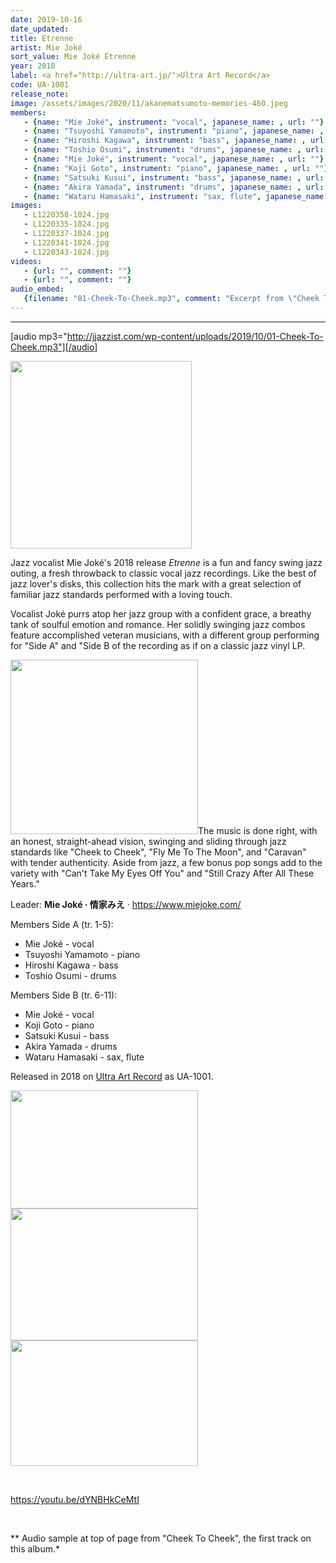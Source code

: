 ```yaml
---
date: 2019-10-16
date_updated: 
title: Etrenne
artist: Mie Joké
sort_value: Mie Joké Etrenne
year: 2018
label: <a href="http://ultra-art.jp/">Ultra Art Record</a>
code: UA-1001
release_note: 
image: /assets/images/2020/11/akanematsumoto-memories-460.jpeg
members:
   - {name: "Mie Joké", instrument: "vocal", japanese_name: , url: ""}
   - {name: "Tsuyoshi Yamamoto", instrument: "piano", japanese_name: , url: ""}
   - {name: "Hiroshi Kagawa", instrument: "bass", japanese_name: , url: ""}
   - {name: "Toshio Osumi", instrument: "drums", japanese_name: , url: ""}
   - {name: "Mie Joké", instrument: "vocal", japanese_name: , url: ""}
   - {name: "Koji Goto", instrument: "piano", japanese_name: , url: ""}
   - {name: "Satsuki Kusui", instrument: "bass", japanese_name: , url: ""}
   - {name: "Akira Yamada", instrument: "drums", japanese_name: , url: ""}
   - {name: "Wataru Hamasaki", instrument: "sax, flute", japanese_name: , url: ""}
images: 
   - L1220358-1024.jpg
   - L1220335-1024.jpg
   - L1220337-1024.jpg
   - L1220341-1024.jpg
   - L1220343-1024.jpg
videos: 
   - {url: "", comment: ""}
   - {url: "", comment: ""}
audio_embed:
   {filename: "01-Cheek-To-Cheek.mp3", comment: "Excerpt from \"Cheek To Cheek\", the first track on this album:"}
---
```

---
[audio mp3="http://jjazzist.com/wp-content/uploads/2019/10/01-Cheek-To-Cheek.mp3"][/audio]

<a href="http://jjazzist.com/wp-content/uploads/2019/09/L1220358.jpg"><img class="size-medium wp-image-4618 alignright" src="http://jjazzist.com/wp-content/uploads/2019/09/L1220358-290x300.jpg" alt="" width="290" height="300" /></a>

Jazz vocalist Mie Joké's 2018 release *Etrenne* is a fun and fancy swing jazz outing, a fresh throwback to classic vocal jazz recordings. Like the best of jazz lover's disks, this collection hits the mark with a great selection of familiar jazz standards performed with a loving touch.

Vocalist Joké purrs atop her jazz group with a confident grace, a breathy tank of soulful emotion and romance. Her solidly swinging jazz combos feature accomplished veteran musicians, with a different group performing for "Side A" and "Side B of the recording as if on a classic jazz vinyl LP.

<a href="http://jjazzist.com/wp-content/uploads/2019/09/L1220335.jpg"><img class="size-medium wp-image-4619 alignright" src="http://jjazzist.com/wp-content/uploads/2019/09/L1220335-300x279.jpg" alt="" width="300" height="279" /></a>The music is done right, with an honest, straight-ahead vision, swinging and sliding through jazz standards like "Cheek to Cheek", "Fly Me To The Moon", and "Caravan" with tender authenticity. Aside from jazz, a few bonus pop songs add to the variety with "Can't Take My Eyes Off You" and "Still Crazy After All These Years."

Leader: <strong>Mie Joké · 情家みえ</strong> · <a href="https://www.miejoke.com/">https://www.miejoke.com/</a>

Members Side A (tr. 1-5):
<ul>
 	<li>Mie Joké - vocal</li>
 	<li>Tsuyoshi Yamamoto - piano</li>
 	<li>Hiroshi Kagawa - bass</li>
 	<li>Toshio Osumi - drums</li>
</ul>
Members Side B (tr. 6-11):
<ul>
 	<li>Mie Joké - vocal</li>
 	<li>Koji Goto - piano</li>
 	<li>Satsuki Kusui - bass</li>
 	<li>Akira Yamada - drums</li>
 	<li>Wataru Hamasaki - sax, flute</li>
</ul>
Released in 2018 on <a href="http://ultra-art.jp/">Ultra Art Record</a> as UA-1001.

<a href="http://jjazzist.com/wp-content/uploads/2019/09/L1220337.jpg"><img class="alignnone size-medium wp-image-4620" src="http://jjazzist.com/wp-content/uploads/2019/09/L1220337-300x189.jpg" alt="" width="300" height="189" /></a> <a href="http://jjazzist.com/wp-content/uploads/2019/09/L1220341.jpg"><img class="alignnone size-medium wp-image-4621" src="http://jjazzist.com/wp-content/uploads/2019/09/L1220341-300x211.jpg" alt="" width="300" height="211" /></a> <a href="http://jjazzist.com/wp-content/uploads/2019/09/L1220343.jpg"><img class="alignnone size-medium wp-image-4622" src="http://jjazzist.com/wp-content/uploads/2019/09/L1220343-300x201.jpg" alt="" width="300" height="201" /></a>

&nbsp;

https://youtu.be/dYNBHkCeMtI

&nbsp;

** Audio sample at top of page from "Cheek To Cheek", the first track on this album.*

